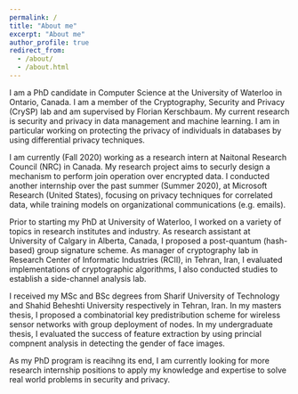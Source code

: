 ```yaml
---
permalink: /
title: "About me"
excerpt: "About me"
author_profile: true
redirect_from: 
  - /about/
  - /about.html
---
```


I am a PhD candidate in Computer Science at the University of Waterloo in Ontario, Canada. I am a member of the Cryptography, Security and Privacy (CrySP) lab and am supervised by Florian Kerschbaum. My current research is security and privacy in data management and machine learning. I am in particular working on protecting the privacy of individuals in databases by using differential privacy techniques. 

I am currently (Fall 2020) working as a research intern at Naitonal Research Council (NRC) in Canada. My research project aims to securly design a mechanism to perform join operation over encrypted data. I conducted another internship over the past summer (Summer 2020), at Microsoft Research (United States), focusing on privacy techniques for correlated data, while training models on organizational communications (e.g. emails).

Prior to starting my PhD at University of Waterloo, I worked on a variety of topics in research institutes and industry. As research assistant at University of Calgary in Alberta, Canada, I proposed a post-quantum (hash-based) group signature scheme. As manager of cryptography lab in Research Center of Informatic Industries (RCII), in Tehran, Iran, I evaluated implementations of cryptographic algorithms, I also conducted studies to establish a side-channel analysis lab.  

I received my MSc and BSc degrees from Sharif University of Technology and Shahid Beheshti University respectively in Tehran, Iran. In my masters thesis, I proposed a combinatorial key predistribution scheme for wireless sensor networks with group deployment of nodes. In my undergraduate thesis, I evaluated the success of feature extraction by using princial compnent analysis in detecting the gender of face images. 

As my PhD program is reacihng its end, I am currently looking for more research internship positions to apply my knowledge and expertise to solve real world problems in security and privacy. 

